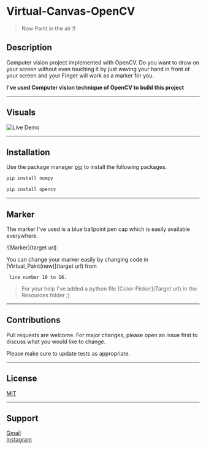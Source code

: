 # Virtual-Canvas-OpenCV
> Now Paint in the air !! 
## Description

Computer vision project implemented with OpenCV.
Do you want to draw on your screen without even touching it by just waving your hand in front of your screen and your Finger will work as a marker for you.

**I've used Computer vision technique of OpenCV to build this project**
***
## Visuals
![Live Demo](https://github.com/RaghavKaushal03/Virtual-Canvas-Opencv/blob/main/Resources/20201217_082624_515.jpg)
***
## Installation
Use the package manager [pip](https://pip.pypa.io/en/stable/) to install the following packages.
```bash
pip install numpy
```
```bash
pip install opencv
```
***
## Marker
The marker I've used is a blue ballpoint pen cap which is easily available everywhere.

![Marker](target url)

You can change your marker easily by changing code in [Virtual_Paint(new)](target url) from
```
 line number 10 to 16.
```
> For your help I've added a python file [Color-Picker](Target url) in the Resources folder ;)


***
## Contributions
Pull requests are welcome. For major changes, please open an issue first to discuss what you would like to change.

Please make sure to update tests as appropriate.
***
## License
[MIT](https://choosealicense.com/licenses/mit/)
***
## Support
[Gmail](kaushal.raghav13@gmail.com)  
[Instagram](https://www.instagram.com/raghavkaushal_/?hl=en)
